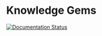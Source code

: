 # Knowledge Gems

[![Documentation Status](https://readthedocs.org/projects/python-refs/badge/?version=latest)](https://python-refs.readthedocs.io/en/latest/?badge=latest)


